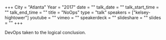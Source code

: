+++
City = "Atlanta"
Year = "2017"
date = ""
talk_date = ""
talk_start_time = ""
talk_end_time = ""
title = "NoOps"
type = "talk"
speakers = ["kelsey-hightower"]
youtube = ""
vimeo = ""
speakerdeck = ""
slideshare = ""
slides = ""
+++

DevOps taken to the logical conclusion.
